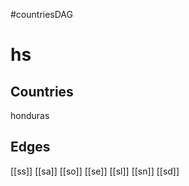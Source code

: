 #countriesDAG
# hs

## Countries
honduras

## Edges
[[ss]]
[[sa]]
[[so]]
[[se]]
[[sl]]
[[sn]]
[[sd]]
